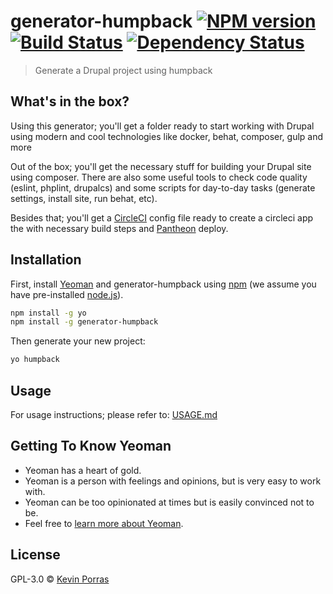 # generator-humpback [![NPM version][npm-image]][npm-url] [![Build Status][travis-image]][travis-url] [![Dependency Status][daviddm-image]][daviddm-url]
> Generate a Drupal project using humpback

## What's in the box?

Using this generator; you'll get a folder ready to start working with Drupal using modern and cool technologies like docker, behat, composer, gulp and more

Out of the box; you'll get the necessary stuff for building your Drupal site using composer. There are also some useful tools to check code quality (eslint, phplint, drupalcs) and some scripts for day-to-day tasks (generate settings, install site, run behat, etc).

Besides that; you'll get a [CircleCI](http://circleci.com/) config file ready to create a circleci app the with necessary build steps and [Pantheon](http://pantheon.io/) deploy.


## Installation

First, install [Yeoman](http://yeoman.io) and generator-humpback using [npm](https://www.npmjs.com/) (we assume you have pre-installed [node.js](https://nodejs.org/)).

```bash
npm install -g yo
npm install -g generator-humpback
```

Then generate your new project:

```bash
yo humpback
```

## Usage

For usage instructions; please refer to: [USAGE.md](USAGE.md)

## Getting To Know Yeoman

 * Yeoman has a heart of gold.
 * Yeoman is a person with feelings and opinions, but is very easy to work with.
 * Yeoman can be too opinionated at times but is easily convinced not to be.
 * Feel free to [learn more about Yeoman](http://yeoman.io/).

## License

GPL-3.0 © [Kevin Porras](https://www.twitter.com/kporras07)


[npm-image]: https://badge.fury.io/js/generator-humpback.svg
[npm-url]: https://npmjs.org/package/generator-humpback
[travis-image]: https://travis-ci.org/kporras07/generator-humpback.svg?branch=master
[travis-url]: https://travis-ci.org/kporras07/generator-humpback
[daviddm-image]: https://david-dm.org/kporras07/generator-humpback.svg?theme=shields.io
[daviddm-url]: https://david-dm.org/kporras07/generator-humpback
